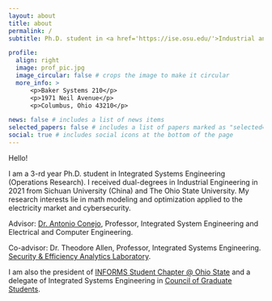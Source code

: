 ```yaml
---
layout: about
title: about
permalink: /
subtitle: Ph.D. student in <a href='https://ise.osu.edu/'>Industrial and Systems Engineering (ISE)</a>, <a href='https://www.osu.edu/'>The Ohio State University</a>.

profile:
  align: right
  image: prof_pic.jpg
  image_circular: false # crops the image to make it circular
  more_info: >
      <p>Baker Systems 210</p>
      <p>1971 Neil Avenue</p>
      <p>Columbus, Ohio 43210</p>

news: false # includes a list of news items
selected_papers: false # includes a list of papers marked as "selected={true}"
social: true # includes social icons at the bottom of the page
---
```

Hello!

I am a 3-rd year Ph.D. student in Integrated Systems Engineering (Operations Research). I received dual-degrees in Industrial Engineering in 2021 from Sichuan University (China) and The Ohio State University. My research interests lie in math modeling and optimization applied to the electricity market and cybersecurity.

Advisor: [Dr. Antonio Conejo](https://u.osu.edu/conejo.1/), Professor, Integrated System Engineering and Electrical and Computer Engineering.

Co-advisor: Dr. Theodore Allen, Professor, Integrated Systems Engineering. [Security & Efficiency Analytics Laboratory](https://blying.com/).

I am also the president of [INFORMS Student Chapter @ Ohio State](https://u.osu.edu/informsosu/)
and a delegate of Integrated Systems Engineering in [Council of Graduate Students](https://cgs.osu.edu/).


<p><script type='text/javascript' id='clustrmaps' src='//cdn.clustrmaps.com/map_v2.js?cl=ffffff&w=300&t=n&d=DehKby6Tc0uzeeZSRI6_HSdjSuhr2pV0KdBrlBp3ckE'></script></p>
